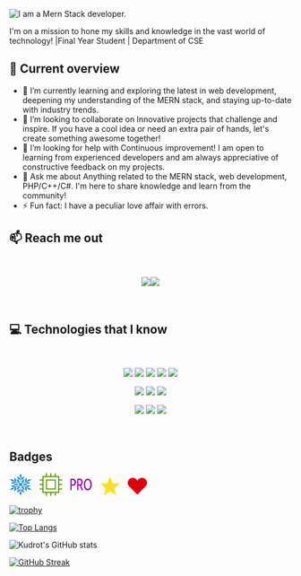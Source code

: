 
![I am a Mern Stack developer.](https://i.ibb.co/D91GWhZ/Github-Banner-with-logo.png)

I'm on a mission to hone my skills and knowledge in the vast world of technology! |Final Year Student | Department of CSE

## :eyes: Current overview
- 🌱 I’m currently learning and exploring the latest in web development, deepening my understanding of the MERN stack, and staying up-to-date with industry trends. 
- 👯 I’m looking to collaborate on Innovative projects that challenge and inspire. If you have a cool idea or need an extra pair of hands, let's create something awesome together! 
- 🤔 I’m looking for help with Continuous improvement! I am open to learning from experienced developers and am always appreciative of constructive feedback on my projects. 
- 💬 Ask me about Anything related to the MERN stack, web development, PHP/C++/C#. I'm here to share knowledge and learn from the community!
-  ⚡ Fun fact:  I have a peculiar love affair with errors.
  
  ## :mailbox: Reach me out

<br />

[<p align="center"><img height="75" src="https://i.ibb.co/2d6BGNJ/Linkedin.png">](linkedin.com/in/md-kudrot-e-khoda-225a9924b)[<img height="75" src="https://github.com/mir-hussain/mir-hussain/blob/main/images/icons/Facebook.png">](https://www.facebook.com/kudrotekhodarose)</p>

<br />

## :computer: Technologies that I know

<br>
<p align="center">
<img src="https://github.com/mir-hussain/mir-hussain/blob/main/images/icons/HTML.png"/>
<img src="https://github.com/mir-hussain/mir-hussain/blob/main/images/icons/css.png"/>
<img src="https://github.com/mir-hussain/mir-hussain/blob/main/images/icons/JavaScript.png"/>
<img src="https://github.com/mir-hussain/mir-hussain/blob/main/images/icons/c.png"/>
<img src="https://github.com/mir-hussain/mir-hussain/blob/main/images/icons/cpp.png"/>
</p>
<p align="center">
<img src="https://github.com/mir-hussain/mir-hussain/blob/main/images/icons/react.png"/>
<img src="https://github.com/mir-hussain/mir-hussain/blob/main/images/icons/tailwind.png"/>
<img src="https://github.com/mir-hussain/mir-hussain/blob/main/images/icons/firebase.png"/>
</p>
<p align="center">
<img src="https://github.com/mir-hussain/mir-hussain/blob/main/images/icons/node.png"/>
<img src="https://github.com/mir-hussain/mir-hussain/blob/main/images/icons/express.png"/>
<img src="https://github.com/mir-hussain/mir-hussain/blob/main/images/icons/mongo.png"/>
</p><br/>

<div>
  
##  Badges
<a href='https://archiveprogram.github.com/'><img src='https://raw.githubusercontent.com/acervenky/animated-github-badges/master/assets/acbadge.gif' width='40' height='40'></a> <a href='https://docs.github.com/en/developers'><img src='https://raw.githubusercontent.com/acervenky/animated-github-badges/master/assets/devbadge.gif' width='40' height='40'></a> <a href='https://github.com/pricing'><img src='https://raw.githubusercontent.com/acervenky/animated-github-badges/master/assets/pro.gif' width='40' height='40'></a> <a href='https://stars.github.com/'><img src='https://raw.githubusercontent.com/acervenky/animated-github-badges/master/assets/starbadge.gif' width='35' height='35'></a> <a href='https://docs.github.com/en/github/supporting-the-open-source-community-with-github-sponsors'><img src='https://raw.githubusercontent.com/acervenky/animated-github-badges/master/assets/sponsorbadge.gif' width='35' height='35'></a>
</div>

[![trophy](https://github-profile-trophy.vercel.app/?username=Kudrot467)](https://github.com/ryo-ma/github-profile-trophy)

[![Top Langs](https://github-readme-stats.vercel.app/api/top-langs/?username=Kudrot467&layout=donut-vertical)](https://github.com/anuraghazra/github-readme-stats)

![Kudrot's GitHub stats](https://github-readme-stats.vercel.app/api?username=Kudrot467&show_icons=true&theme=ambient_gradient) 

[![GitHub Streak](https://streak-stats.demolab.com/?user=Kudrot467&theme=ambient-gradient)](https://git.io/streak-stats) 

